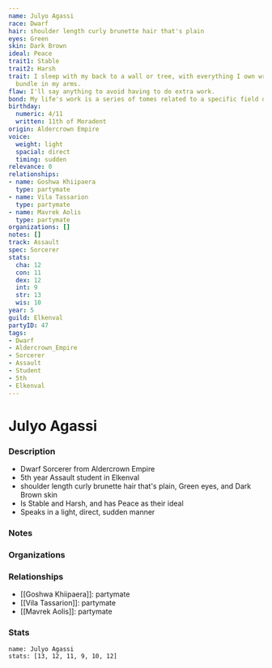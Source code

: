 ```yaml
---
name: Julyo Agassi
race: Dwarf
hair: shoulder length curly brunette hair that's plain
eyes: Green
skin: Dark Brown
ideal: Peace
trait1: Stable
trait2: Harsh
trait: I sleep with my back to a wall or tree, with everything I own wrapped in a
  bundle in my arms.
flaw: I'll say anything to avoid having to do extra work.
bond: My life's work is a series of tomes related to a specific field of lore.
birthday:
  numeric: 4/11
  written: 11th of Moradent
origin: Aldercrown Empire
voice:
  weight: light
  spacial: direct
  timing: sudden
relevance: 0
relationships:
- name: Goshwa Khiipaera
  type: partymate
- name: Vila Tassarion
  type: partymate
- name: Mavrek Aolis
  type: partymate
organizations: []
notes: []
track: Assault
spec: Sorcerer
stats:
  cha: 12
  con: 11
  dex: 12
  int: 9
  str: 13
  wis: 10
year: 5
guild: Elkenval
partyID: 47
tags:
- Dwarf
- Aldercrown_Empire
- Sorcerer
- Assault
- Student
- 5th
- Elkenval
---
```

# Julyo Agassi
### Description
- Dwarf Sorcerer from Aldercrown Empire
- 5th year Assault student in Elkenval
- shoulder length curly brunette hair that's plain, Green eyes, and Dark Brown skin
- Is Stable and Harsh, and has Peace as their ideal
- Speaks in a light, direct, sudden manner

### Notes

### Organizations

### Relationships
- [[Goshwa Khiipaera]]: partymate
- [[Vila Tassarion]]: partymate
- [[Mavrek Aolis]]: partymate

### Stats
```statblock
name: Julyo Agassi
stats: [13, 12, 11, 9, 10, 12]
```